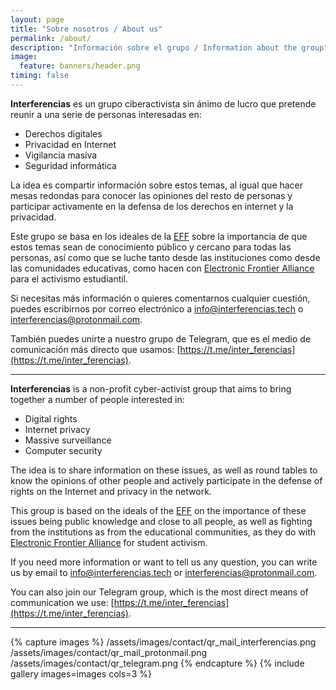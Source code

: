 ```yaml
---
layout: page
title: "Sobre nosotros / About us"
permalink: /about/
description: "Información sobre el grupo / Information about the group"
image:
  feature: banners/header.png
timing: false
---
```


**Interferencias** es un grupo ciberactivista sin ánimo de lucro que pretende reunir a una serie de personas interesadas en:

- Derechos digitales
- Privacidad en Internet
- Vigilancia masiva
- Seguridad informática

La idea es compartir información sobre estos temas, al igual que hacer mesas redondas para conocer las opiniones del resto de personas y participar activamente en la defensa de los derechos en internet y la privacidad.

Este grupo se basa en los ideales de la [EFF](https://www.eff.org) sobre la importancia de que estos temas sean de conocimiento público y cercano para todas las personas, así como que se luche tanto desde las instituciones como desde las comunidades educativas, como hacen con [Electronic Frontier Alliance](https://www.eff.org/fight) para el activismo estudiantil.

Si necesitas más información o quieres comentarnos cualquier cuestión, puedes escribirnos por correo electrónico a [info@interferencias.tech](mailto:info@interferencias.tech) o [interferencias@protonmail.com](mailto:interferencias@protonmail.com).

También puedes unirte a nuestro grupo de Telegram, que es el medio de comunicación más directo que usamos: [https://t.me/inter_ferencias](https://t.me/inter_ferencias).

---

**Interferencias** is a non-profit cyber-activist group that aims to bring together a number of people interested in:

- Digital rights
- Internet privacy
- Massive surveillance
- Computer security

The idea is to share information on these issues, as well as round tables to know the opinions of other people and actively participate in the defense of rights on the Internet and privacy in the network.

This group is based on the ideals of the [EFF](https://www.eff.org) on the importance of these issues being public knowledge and close to all people, as well as fighting from the institutions as from the educational communities, as they do with [Electronic Frontier Alliance](https://www.eff.org/fight) for student activism.

If you need more information or want to tell us any question, you can write us by email to [info@interferencias.tech](mailto:info@interferencias.tech) or [interferencias@protonmail.com](mailto:interferencias@protonmail.com).

You can also join our Telegram group, which is the most direct means of communication we use: [https://t.me/inter_ferencias](https://t.me/inter_ferencias).

---

{% capture images %}
  /assets/images/contact/qr_mail_interferencias.png
  /assets/images/contact/qr_mail_protonmail.png
  /assets/images/contact/qr_telegram.png
{% endcapture %}
{% include gallery images=images cols=3 %}
